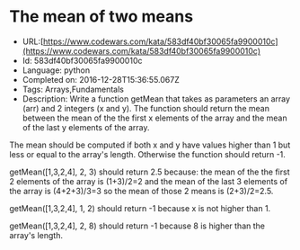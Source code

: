 # The mean of two means

 - URL:[https://www.codewars.com/kata/583df40bf30065fa9900010c](https://www.codewars.com/kata/583df40bf30065fa9900010c)
 - Id: 583df40bf30065fa9900010c
 - Language: python
 - Completed on: 2016-12-28T15:36:55.067Z
 - Tags: Arrays,Fundamentals
 - Description:
Write a function getMean that takes as parameters an array (arr) and 2 integers (x and y). The function should return the mean between the mean of the the first x elements of the array and the mean of the last y elements of the array.

The mean should be computed if both x and y have values higher than 1 but less or equal to the array's length. Otherwise the function should return -1.

getMean([1,3,2,4], 2, 3) should return 2.5 because: the mean of the the first 2 elements of the array is (1+3)/2=2 and the mean of the last 3 elements of the array is (4+2+3)/3=3 so the mean of those 2 means is (2+3)/2=2.5.

getMean([1,3,2,4], 1, 2) should return -1 because x is not higher than 1.

getMean([1,3,2,4], 2, 8) should return -1 because 8 is higher than the array's length.
